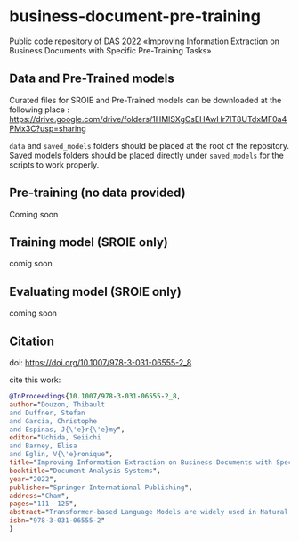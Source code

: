 # business-document-pre-training

Public code repository of DAS 2022 «Improving Information Extraction on Business Documents with Specific Pre-Training Tasks»

## Data and Pre-Trained models

Curated files for SROIE and Pre-Trained models can be downloaded at the following place : <https://drive.google.com/drive/folders/1HMlSXgCsEHAwHr7IT8UTdxMF0a4PMx3C?usp=sharing>

`data` and `saved_models` folders should be placed at the root of the repository. Saved models folders should be placed directly under `saved_models` for the scripts to work properly.

## Pre-training (no data provided)

Coming soon

## Training model (SROIE only)

comig soon

## Evaluating model (SROIE only)

coming soon

## Citation

doi: https://doi.org/10.1007/978-3-031-06555-2_8

cite this work:
```bib
@InProceedings{10.1007/978-3-031-06555-2_8,
author="Douzon, Thibault
and Duffner, Stefan
and Garcia, Christophe
and Espinas, J{\'e}r{\'e}my",
editor="Uchida, Seiichi
and Barney, Elisa
and Eglin, V{\'e}ronique",
title="Improving Information Extraction on Business Documents with Specific Pre-training Tasks",
booktitle="Document Analysis Systems",
year="2022",
publisher="Springer International Publishing",
address="Cham",
pages="111--125",
abstract="Transformer-based Language Models are widely used in Natural Language Processing related tasks. Thanks to their pre-training, they have been successfully adapted to Information Extraction in business documents. However, most pre-training tasks proposed in the literature for business documents are too generic and not sufficient to learn more complex structures. In this paper, we use LayoutLM, a language model pre-trained on a collection of business documents, and introduce two new pre-training tasks that further improve its capacity to extract relevant information. The first is aimed at better understanding the complex layout of documents, and the second focuses on numeric values and their order of magnitude. These tasks force the model to learn better-contextualized representations of the scanned documents. We further introduce a new post-processing algorithm to decode BIESO tags in Information Extraction that performs better with complex entities. Our method significantly improves extraction performance on both public (from 93.88 to 95.50 F1 score) and private (from 84.35 to 84.84 F1 score) datasets composed of expense receipts, invoices, and purchase orders.",
isbn="978-3-031-06555-2"
}
```